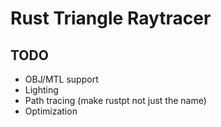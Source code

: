 # Rust Triangle Raytracer

## TODO

- OBJ/MTL support
- Lighting
- Path tracing (make rustpt not just the name)
- Optimization
